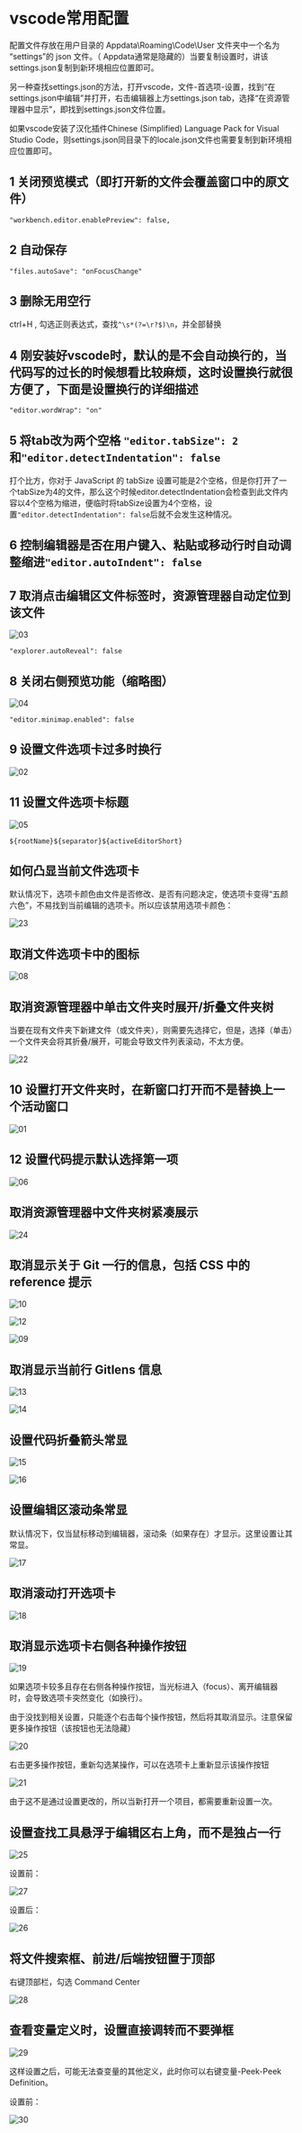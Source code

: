 # vscode常用配置

配置文件存放在用户目录的 Appdata\Roaming\Code\User 文件夹中一个名为 “settings”的 json 文件。（ Appdata通常是隐藏的）当要复制设置时，讲该settings.json复制到新环境相应位置即可。

另一种查找settings.json的方法，打开vscode，文件-首选项-设置，找到“在settings.json中编辑”并打开，右击编辑器上方settings.json tab，选择“在资源管理器中显示”，即找到settings.json文件位置。

如果vscode安装了汉化插件Chinese (Simplified) Language Pack for Visual Studio Code，则settings.json同目录下的locale.json文件也需要复制到新环境相应位置即可。

## 1 关闭预览模式（即打开新的文件会覆盖窗口中的原文件）

`"workbench.editor.enablePreview": false,`

## 2 自动保存

`"files.autoSave": "onFocusChange"`

## 3 删除无用空行

ctrl+H , 勾选正则表达式，查找`^\s*(?=\r?$)\n`，并全部替换

## 4 刚安装好vscode时，默认的是不会自动换行的，当代码写的过长的时候想看比较麻烦，这时设置换行就很方便了，下面是设置换行的详细描述

`"editor.wordWrap": "on"`

## 5 将tab改为两个空格 `"editor.tabSize": 2`和`"editor.detectIndentation": false`

打个比方，你对于 JavaScript 的 tabSize 设置可能是2个空格，但是你打开了一个tabSize为4的文件，那么这个时候editor.detectIndentation会检查到此文件内容以4个空格为缩进，便临时将tabSize设置为4个空格，设置`"editor.detectIndentation": false`后就不会发生这种情况。

## 6 控制编辑器是否在用户键入、粘贴或移动行时自动调整缩进`"editor.autoIndent": false`

## 7  取消点击编辑区文件标签时，资源管理器自动定位到该文件

![03](http://image.newarea.site/20230805/03.png)

`"explorer.autoReveal": false`

## 8 关闭右侧预览功能（缩略图）

![04](http://image.newarea.site/20230805/04.png)

`"editor.minimap.enabled": false`

## 9 设置文件选项卡过多时换行

![02](http://image.newarea.site/20230805/02.png)

## 11 设置文件选项卡标题

![05](http://image.newarea.site/20230805/05.png)

`${rootName}${separator}${activeEditorShort}`

## 如何凸显当前文件选项卡

默认情况下，选项卡颜色由文件是否修改、是否有问题决定，使选项卡变得“五颜六色”，不易找到当前编辑的选项卡。所以应该禁用选项卡颜色：

![23](http://image.newarea.site/20230805/23.png)

## 取消文件选项卡中的图标

![08](http://image.newarea.site/20230805/08.png)

## 取消资源管理器中单击文件夹时展开/折叠文件夹树

当要在现有文件夹下新建文件（或文件夹），则需要先选择它，但是，选择（单击）一个文件夹会将其折叠/展开，可能会导致文件列表滚动，不太方便。

![22](http://image.newarea.site/20230805/22.png)

## 10 设置打开文件夹时，在新窗口打开而不是替换上一个活动窗口

![01](http://image.newarea.site/20230805/01.png)

## 12 设置代码提示默认选择第一项

![06](http://image.newarea.site/20230805/06.png)

## 取消资源管理器中文件夹树紧凑展示

![24](http://image.newarea.site/20230805/24.png)

## 取消显示关于 Git 一行的信息，包括 CSS 中的 reference 提示

![10](http://image.newarea.site/20230805/10.png)

![12](http://image.newarea.site/20230805/12.png)

![09](http://image.newarea.site/20230805/09.png)

## 取消显示当前行 Gitlens 信息

![13](http://image.newarea.site/20230805/13.png)

![14](http://image.newarea.site/20230805/14.png)

## 设置代码折叠箭头常显

![15](http://image.newarea.site/20230805/15.png)

![16](http://image.newarea.site/20230805/16.png)

## 设置编辑区滚动条常显

默认情况下，仅当鼠标移动到编辑器，滚动条（如果存在）才显示。这里设置让其常显。

![17](http://image.newarea.site/20230805/17.png)

## 取消滚动打开选项卡

![18](http://image.newarea.site/20230805/18.png)

## 取消显示选项卡右侧各种操作按钮

![19](http://image.newarea.site/20230805/19.png)

如果选项卡较多且存在右侧各种操作按钮，当光标进入（focus）、离开编辑器时，会导致选项卡突然变化（如换行）。

由于没找到相关设置，只能逐个右击每个操作按钮，然后将其取消显示。注意保留更多操作按钮（该按钮也无法隐藏）

![20](http://image.newarea.site/20230805/20.png)

右击更多操作按钮，重新勾选某操作，可以在选项卡上重新显示该操作按钮

![21](http://image.newarea.site/20230805/21.png)

由于这不是通过设置更改的，所以当新打开一个项目，都需要重新设置一次。

## 设置查找工具悬浮于编辑区右上角，而不是独占一行

![25](http://image.newarea.site/20230805/25.png)

设置前：

![27](http://image.newarea.site/20230805/27.png)

设置后：

![26](http://image.newarea.site/20230805/26.png)

## 将文件搜索框、前进/后端按钮置于顶部

右键顶部栏，勾选 Command Center

![28](http://image.newarea.site/20230805/28.png)

## 查看变量定义时，设置直接调转而不要弹框

![29](http://image.newarea.site/20230805/29.png)

这样设置之后，可能无法查变量的其他定义，此时你可以右键变量-Peek-Peek Definition。

设置前：

![30](http://image.newarea.site/20230805/30.png)
